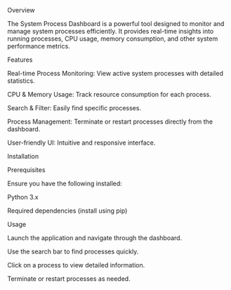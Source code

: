 Overview

The System Process Dashboard is a powerful tool designed to monitor and manage system processes efficiently. It provides real-time insights into running processes, CPU usage, memory consumption, and other system performance metrics.

Features

Real-time Process Monitoring: View active system processes with detailed statistics.

CPU & Memory Usage: Track resource consumption for each process.

Search & Filter: Easily find specific processes.

Process Management: Terminate or restart processes directly from the dashboard.

User-friendly UI: Intuitive and responsive interface.



Installation

Prerequisites

Ensure you have the following installed:

Python 3.x

Required dependencies (install using pip)


Usage

Launch the application and navigate through the dashboard.

Use the search bar to find processes quickly.

Click on a process to view detailed information.

Terminate or restart processes as needed.
